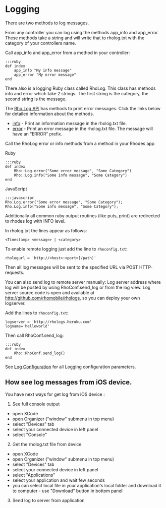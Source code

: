 # Logging
There are two methods to log messages.

From any controller you can log using the methods app_info and app_error. These methods take a string and will write that to rholog.txt with the category of your controllers name.

Call app_info and app_error from a method in your controller:

    :::ruby
    def index
        app_info "My info message"
        app_error "My error message"
    end

There also is a logging Ruby class called RhoLog. This class has methods info and error which take 2 strings. The first string is the category, the second string is the message.

The [Rho.Log API](../api/Log) has methods to print error messages. Click the links below for detailed information about the methods.

 * [info](../api/Log#minfo) - Print an information message in the rholog.txt file.
 * [error](../api/Log#merror) - Print an error message in the rholog.txt file. The message will have an “ERROR” prefix.

Call the RhoLog error or info methods from a method in your Rhodes app:

Ruby

    :::ruby
    def index
        Rho::Log.error("Some error message", "Some Category")
        Rho::Log.info("Some info message", "Some Category")
    end

JavaScript

    :::javascripr
    Rho.Log.error("Some error message", "Some Category");
    Rho.Log.info("Some info message", "Some Category");

Additionally all common ruby output routines (like puts, print) are redirected to rhodes log with INFO level.

In rholog.txt the lines appear as follows:

    <Timestamp> <message> | <category>

To enable remote logging just add the line to `rhoconfig.txt`:

    rhologurl = 'http://<host>:<port>[/path]'

Then all log messages will be sent to the specified URL via POST HTTP-requests.

You can also send log to remote server manually: Log server address where log will be posted by using RhoConf.send_log or from the log view. Log server source code is open and available at <http://github.com/rhomobile/rhologs>, so you can deploy your own logserver.

Add the lines to `rhoconfig.txt`:

    logserver = 'http://rhologs.heroku.com'
    logname='helloworld'

Then call RhoConf.send_log:

    :::ruby
    def index
        Rho::RhoConf.send_log()
    end


See [Log Configuration](runtime_config#rhoconfigtxt) for all Logging configuration parameters.

## How see log messages from iOS device.

You have next ways for get log from iOS device :

1. See full console output

* open XCode
* open Organizer ("window" submenu in top menu)
* select "Devices" tab
* select your connected device in left panel
* select "Console"

2. Get the rholog.txt file from device

* open XCode
* open Organizer ("window" submenu in top menu)
* select "Devices" tab
* select your connected device in left panel
* select "Applications"
* select your application and wait few seconds
* you can select local file in your application's local folder and download it to computer - use "Download" button in bottom panel

3. Send log to server from application